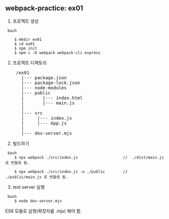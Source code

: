 ## webpack-practice: ex01
1. 프로젝트 생성
```
 bash

    $ mkdir ex01
    $ cd ex01
    $ npm init
    $ npm i -D webpack webpack-cli express

```

2. 프로젝트 디렉토리

<pre>
    /ex01
      |--- package.json
      |--- package-lock.json
      |--- node-modules
      |--- public
      |       |--- index.html
      |       |--- main.js
      |
      |--- src
      |     |--- index.js
      |     |--- App.js
      |
      |--- dev-server.mjs
</pre>

2. 빌드하기
```
 bash
    $ npx webpack ./src/index.js                    //  ./dist/main.js 로 번들링 됨.

    $ npx webpack ./src/index.js -o ./public        //  ./public/main.js 로 번들링 됨.

```

3. test server 실행
```
 bash
    $ node dev-server.mjs

```

ES6 모듈로 실행(확장자를  .mjs) 해야 함.